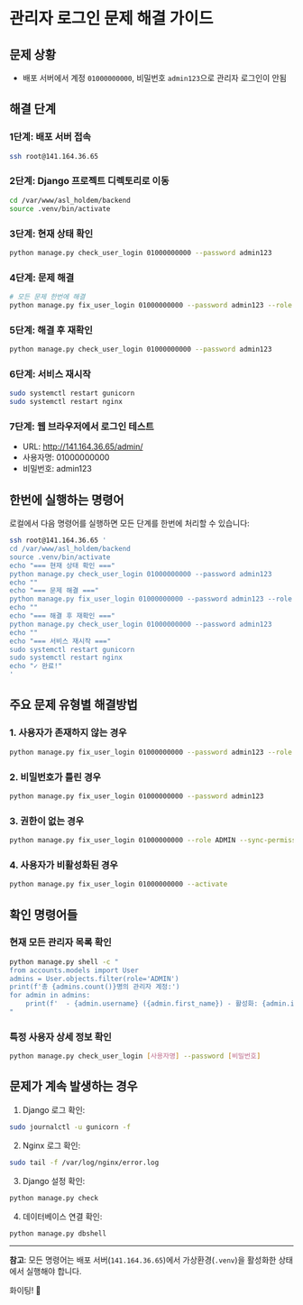 # 관리자 로그인 문제 해결 가이드

## 문제 상황
- 배포 서버에서 계정 `01000000000`, 비밀번호 `admin123`으로 관리자 로그인이 안됨

## 해결 단계

### 1단계: 배포 서버 접속
```bash
ssh root@141.164.36.65
```

### 2단계: Django 프로젝트 디렉토리로 이동
```bash
cd /var/www/asl_holdem/backend
source .venv/bin/activate
```

### 3단계: 현재 상태 확인
```bash
python manage.py check_user_login 01000000000 --password admin123
```

### 4단계: 문제 해결
```bash
# 모든 문제 한번에 해결
python manage.py fix_user_login 01000000000 --password admin123 --role ADMIN --sync-permissions --activate
```

### 5단계: 해결 후 재확인
```bash
python manage.py check_user_login 01000000000 --password admin123
```

### 6단계: 서비스 재시작
```bash
sudo systemctl restart gunicorn
sudo systemctl restart nginx
```

### 7단계: 웹 브라우저에서 로그인 테스트
- URL: http://141.164.36.65/admin/
- 사용자명: 01000000000
- 비밀번호: admin123

## 한번에 실행하는 명령어

로컬에서 다음 명령어를 실행하면 모든 단계를 한번에 처리할 수 있습니다:

```bash
ssh root@141.164.36.65 '
cd /var/www/asl_holdem/backend
source .venv/bin/activate
echo "=== 현재 상태 확인 ==="
python manage.py check_user_login 01000000000 --password admin123
echo ""
echo "=== 문제 해결 ==="
python manage.py fix_user_login 01000000000 --password admin123 --role ADMIN --sync-permissions --activate
echo ""
echo "=== 해결 후 재확인 ==="
python manage.py check_user_login 01000000000 --password admin123
echo ""
echo "=== 서비스 재시작 ==="
sudo systemctl restart gunicorn
sudo systemctl restart nginx
echo "✓ 완료!"
'
```

## 주요 문제 유형별 해결방법

### 1. 사용자가 존재하지 않는 경우
```bash
python manage.py fix_user_login 01000000000 --password admin123 --role ADMIN --activate
```

### 2. 비밀번호가 틀린 경우
```bash
python manage.py fix_user_login 01000000000 --password admin123
```

### 3. 권한이 없는 경우
```bash
python manage.py fix_user_login 01000000000 --role ADMIN --sync-permissions --activate
```

### 4. 사용자가 비활성화된 경우
```bash
python manage.py fix_user_login 01000000000 --activate
```

## 확인 명령어들

### 현재 모든 관리자 목록 확인
```bash
python manage.py shell -c "
from accounts.models import User
admins = User.objects.filter(role='ADMIN')
print(f'총 {admins.count()}명의 관리자 계정:')
for admin in admins:
    print(f'  - {admin.username} ({admin.first_name}) - 활성화: {admin.is_active}, 스태프: {admin.is_staff}')
"
```

### 특정 사용자 상세 정보 확인
```bash
python manage.py check_user_login [사용자명] --password [비밀번호]
```

## 문제가 계속 발생하는 경우

1. Django 로그 확인:
```bash
sudo journalctl -u gunicorn -f
```

2. Nginx 로그 확인:
```bash
sudo tail -f /var/log/nginx/error.log
```

3. Django 설정 확인:
```bash
python manage.py check
```

4. 데이터베이스 연결 확인:
```bash
python manage.py dbshell
```

---

**참고**: 모든 명령어는 배포 서버(`141.164.36.65`)에서 가상환경(`.venv`)을 활성화한 상태에서 실행해야 합니다.

화이팅! 🚀 